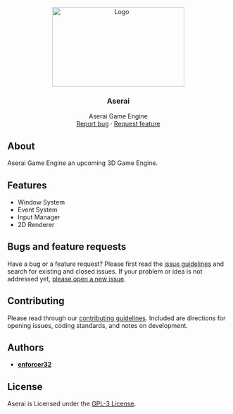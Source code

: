 <p align="center">
  <a href="https://aserai.com/">
    <img src="Resources/Branding/AseraiBannerSmall.png" alt="Logo" width=300 height=180>
  </a>

  <h3 align="center">Aserai</h3>

  <p align="center">
    Aserai Game Engine
    <br>
    <a href="https://github.com/enforcer32/Aserai/issues/new?labels=bug">Report bug</a>
    ·
    <a href="https://github.com/enforcer32/Aserai/issues/new?labels=feature">Request feature</a>
  </p>
</p>

## About

Aserai Game Engine an upcoming 3D Game Engine.

## Features

- Window System
- Event System
- Input Manager
- 2D Renderer

## Bugs and feature requests

Have a bug or a feature request? Please first read the [issue guidelines](https://github.com/enforcer32/Aserai/blob/master/CONTRIBUTING.md) and search for existing and closed issues. If your problem or idea is not addressed yet, [please open a new issue](https://github.com/enforcer32/Aserai/issues/new).

## Contributing

Please read through our [contributing guidelines](https://github.com/enforcer32/Aserai/blob/master/CONTRIBUTING.md). Included are directions for opening issues, coding standards, and notes on development.
## Authors

- [**enforcer32**](https://github.com/enforcer32)

## License

Aserai is Licensed under the [GPL-3 License](https://github.com/enforcer32/Aserai/blob/master/COPYING.txt).
